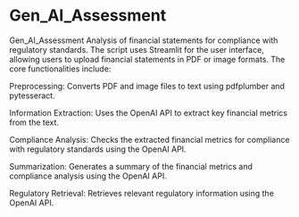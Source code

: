 # Gen_AI_Assessment
Gen_AI_Assessment
Analysis of financial statements for compliance with regulatory standards. The script uses Streamlit for the user interface, allowing users to upload financial statements in PDF or image formats. The core functionalities include:

Preprocessing: Converts PDF and image files to text using pdfplumber and pytesseract.

Information Extraction: Uses the OpenAI API to extract key financial metrics from the text.

Compliance Analysis: Checks the extracted financial metrics for compliance with regulatory standards using the OpenAI API.

Summarization: Generates a summary of the financial metrics and compliance analysis using the OpenAI API.

Regulatory Retrieval: Retrieves relevant regulatory information using the OpenAI API.
